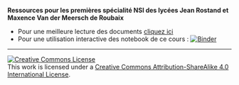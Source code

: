 **Ressources pour les premières spécialité NSI des lycées Jean Rostand et Maxence Van der Meersch de Roubaix**

* Pour une meilleure lecture des documents [cliquez ici](https://nbviewer.jupyter.org/github/seynave/premiere)
* Pour une utilisation interactive des notebook de ce cours : [![Binder](https://mybinder.org/badge_logo.svg)](https://mybinder.org/v2/gh/seynave/premiere/master)


-----------------------------


<a rel="license" href="http://creativecommons.org/licenses/by-sa/4.0/"><img alt="Creative Commons License" style="border-width:0" src="https://i.creativecommons.org/l/by-sa/4.0/88x31.png" /></a><br />This work is licensed under a <a rel="license" href="http://creativecommons.org/licenses/by-sa/4.0/">Creative Commons Attribution-ShareAlike 4.0 International License</a>.
